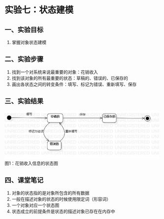 # 实验七：状态建模
## 一、实验目标
1. 掌握对象状态建模

## 二、实验步骤
1. 找到一个对系统来说最重要的对象：花销收入   
2. 找到该对象的所有最重要的状态：草稿的、错误的、已保存的  
3. 画出各状态之间的转变条件：填写、标记为错误、重新填写、保存  

## 三、实验结果
![花销收入信息的状态图](./Lab7.jpg)  
图1：花销收入信息的状态图  

## 四、课堂笔记  
1. 对象的状态指的是对象所包含的所有数据  
2. 一般在描述对象的状态的时候使用限定词（形容词）
3. 一个对象对应一个状态图
4. 状态成立的前提条件是状态的描述对象已存在在内存中

